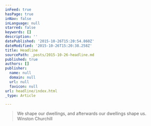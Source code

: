 ```yaml
---
inFeed: true
hasPage: true
inNav: false
inLanguage: null
starred: false
keywords: []
description: ''
datePublished: '2015-10-26T15:20:54.860Z'
dateModified: '2015-10-26T15:20:38.258Z'
title: Headline
sourcePath: _posts/2015-10-26-headline.md
published: true
authors: []
publisher:
  name: null
  domain: null
  url: null
  favicon: null
url: headline/index.html
_type: Article

---
```

> We shape our dwellings, and afterwards our dwellings shape us. Winston Churchill
> 
>